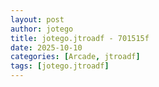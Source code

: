 ```yaml
---
layout: post
author: jotego
title: jotego.jtroadf - 701515f
date: 2025-10-10
categories: [Arcade, jtroadf]
tags: [jotego.jtroadf]
---
```


